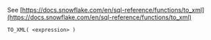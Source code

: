 See [https://docs.snowflake.com/en/sql-reference/functions/to_xml](https://docs.snowflake.com/en/sql-reference/functions/to_xml)
```
TO_XML( <expression> )
```
